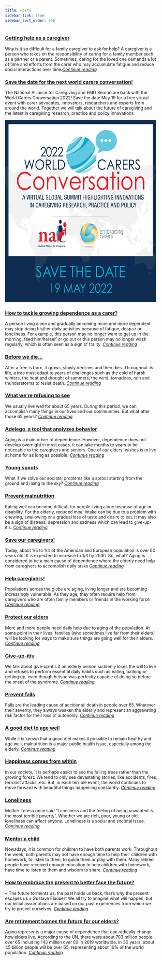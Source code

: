 ```yaml
---
title: Posts
sidebar_link: true
sidebar_sort_order: 200
---
```


### [Getting help as a caregiver](_posts/2022-02-14-getting-help-caregivers.md)
Why is it so difficult for a family caregiver to ask for help? A caregiver is a person who takes on the responsibility of caring for a family member such as a partner or a parent. Sometimes, caring for the loved one demands a lot of time and efforts from the carer who may accumulate fatigue and reduce social interactions over time.[*Continue reading*](_posts/2022-02-14-getting-help-caregivers.md)

### [Save the date for the next world carers conversation!](_posts/2022-02-07-save-the-day.md)
The National Alliance for Caregiving and EMD Serono are back with the World Carers Conversation 2022! Save the date May 19 for a free virtual event with carer advocates, innovators, researchers and experts from around the world. Together we will talk about the future of caregiving and the latest in caregiving research, practice and policy innovations.

[<img src="assets/images/2022-02-07-WCC22.jpg" title="Save the date - May 19th 2022" width="500" height="600" />](https://www.caregiving.org/world-cares-conversation-2022/)

### [How to tackle growing dependence as a carer?](_posts/2022-01-31-tackle-dependence.md)
A person living alone and gradually becoming more and more dependent may stop doing his/her daily activities because of fatigue, despair or loneliness. For example, this person may no longer want to get up in the morning, feed him/herself or go out or this person may no longer wash regularly, which is often seen as a sign of frailty. [*Continue reading*](_posts/2022-01-31-tackle-dependence.md)

### [Before we die...](_posts/2022-01-24-before-die.md)
After a tree is born, it grows, slowly declines and then dies. Throughout its life, a tree must adapt to years of challenges such as the cold of harsh winters, the heat and drought of summers, the wind, tornadoes, rain and thunderstorms to resist death. [*Continue reading*](_posts/2022-01-24-before-die.md)

### [What we're refusing to see](_posts/2022-01-17-Refuse_see.md)
We usually live well for about 65 years. During this period, we can accomplish many things in our lives and our communities. But what after those 65 years? [*Continue reading*](_posts/2022-01-17-Refuse_see.md)

### [Adelego, a tool that analyzes behavior](_posts/2022-01-10-Adelego-behavior-tool.md)
Aging is a main driver of dependence. However, dependence does not develop overnight in most cases. It can take months to years to be noticeable to the caregivers and seniors. One of our elders’ wishes is to live at home for as long as possible. [*Continue reading*](_posts/2022-01-10-Adelego-behavior-tool.md)

### [Young spouts](_posts/2022-01-03-Young_Sprouts.md)
What if we solve our societal problems like a sprout starting from the ground and rising to the sky? [*Continue reading*](_posts/2022-01-03-Young_Sprouts.md)

### [Prevent malnutrition](_posts/2021-12-27-Malnutrition.md)
Eating well can become difficult for people living alone because of age or disability. For the elderly, reduced meal intake can be due to a problem with chewing, swallowing or a gradual loss of taste and desire to eat. It may also be a sign of distress, depression and sadness which can lead to give-up-itis. [*Continue reading*](_posts/2021-12-27-Malnutrition.md)

### [Save our caregivers!](_posts/2021-12-20-Save_caregivers.md)
Today, about 1/5 to 1/4 of the American and European population is over 60 years old. It is expected to increase to 1/3 by 2030. So, what? Aging is considered to be a main cause of dependence where the elderly need help from caregivers to accomplish daily tasks [*Continue reading*](_posts/2021-12-20-Save_caregivers.md)

### [Help caregivers!](_posts/2021-12-13-Help_caregivers.md)
Populations across the globe are aging, living longer and are becoming increasingly vulnerable. As they age, they often require help from caregivers who are often family members or friends in the working force. [*Continue reading*](_posts/2021-12-13-Help_caregivers.md)

### [Protect our elders](_posts/2021-11-26-Protect_elders.md)
More and more people need daily help due to aging of the population. At some point in their lives, families (who sometimes live far from their elders) will be looking for ways to make sure things are going well for their elders. [*Continue reading*](_posts/2021-11-26-Protect_elders.md)

### [Give-up-itis](_posts/2021-11-26-Give-up-itis.md)
We talk about give-up-itis if an elderly person suddenly loses the will to live and refuses to perform essential daily habits such as eating, bathing or getting up, even though he/she was perfectly capable of doing so before the onset of the syndrome. [*Continue reading*](_posts/2021-11-26-Give-up-itis.md)

### [Prevent falls](_posts/2021-11-26-Falls.md)
Falls are the leading cause of accidental death in people over 65. Whatever their severity, they always weaken the elderly and represent an aggravating risk factor for their loss of autonomy. [*Continue reading*](_posts/2021-11-26-Falls.md)

### [A good diet to age well](_posts/2021-11-26-Diet.md)
While it is known that a good diet makes it possible to remain healthy and age well, malnutrition is a major public health issue, especially among the elderly. [*Continue reading*](_posts/2021-11-26-Diet.md)

### [Happiness comes from within](_posts/2021-07-09-Happiness.md)
In our society, it is perhaps easier to see the falling trees rather than the growing forest. We tend to only see devastating stories, like accidents, fires, terrorist attacks, etc. But, in each terrible event, the world continues to move forward with beautiful things happening constantly. [*Continue reading*](_posts/2021-07-09-Happiness.md)

### [Loneliness](_posts/2021-06-18-Loneliness.md)
Mother Teresa once said “Loneliness and the feeling of being unwanted is the most terrible poverty”.
Whether we are rich, poor, young or old, loneliness can affect anyone. Loneliness is a social and societal issue. [*Continue reading*](_posts/2021-06-18-Loneliness.md)

### [Mentor a child](_posts/2021-06-11-Mentor-Child.md)
Nowadays, it is common for children to have both parents work. Throughout the week, both parents may not have enough time to help their children with homework, to listen to them, to guide them or play with them. Many retired people have received enough education to help children with homework, have time to listen to them and wisdom to share. [*Continue reading*](_posts/2021-06-11-Mentor-Child.md)

### [How to embrace the present to better face the future?](_posts/2021-05-24-Future.md)
« The future torments us, the past holds us back, that’s why the present escapes us » Gustave Flaubert
We all try to imagine what will happen, but our initial assumptions are based on our past experiences from which we try to project ourselves. [*Continue reading*](_posts/2021-05-24-Future.md)

### [Are retirement homes the future for our elders?](_posts/2021-05-10-retirement-home-future.md)
Aging represents a major cause of dependence that can radically change how elders live. According to the UN, there were about 703 million people over 65 including 143 million over 80 in 2019 worldwide. In 30 years, about 1.5 billion people will be over 65, representing about 16% of the world population. [*Continue reading*](_posts/2021-05-10-retirement-home-future.md)
